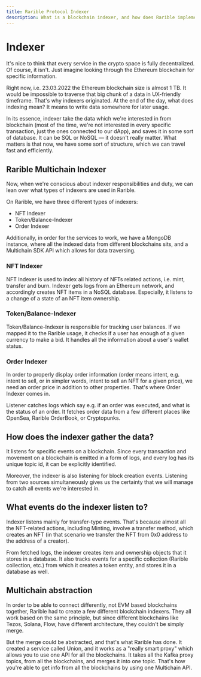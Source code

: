 ```yaml
---
title: Rarible Protocol Indexer
description: What is a blockchain indexer, and how does Rarible implement it
---
```


# Indexer

It's nice to think that every service in the crypto space is fully decentralized. Of course, it isn't. Just imagine looking through the Ethereum blockchain for specific information.

Right now, i.e. 23.03.2022 the Ethereum blockchain size is almost 1 TB. It would be impossible to traverse that big chunk of a data in UX-friendly timeframe. That's why indexers originated. At the end of the day, what does indexing mean? It means to write data somewhere for later usage.

In its essence, indexer take the data which we're interested in from blockchain (most of the time, we're not interested in every specific transaction, just the ones connected to our dApp), and saves it in some sort of database. It can be SQL or NoSQL — it doesn't really matter. What matters is that now, we have some sort of structure, which we can travel fast and efficiently.

## Rarible Multichain Indexer

Now, when we're conscious about indexer responsibilities and duty, we can lean over what types of indexers are used in Rarible.

On Rarible, we have three different types of indexers:

* NFT Indexer
* Token/Balance-Indexer
* Order Indexer

Additionally, in order for the services to work, we have a MongoDB instance, where all the indexed data from different blockchains sits, and a Multichain SDK API which allows for data traversing.

### NFT Indexer

NFT Indexer is used to index all history of NFTs related actions, i.e. mint, transfer and burn. Indexer gets logs from an Ethereum network, and accordingly creates NFT items in a NoSQL database. Especially, it listens to a change of a state of an NFT item ownership.

### Token/Balance-Indexer

Token/Balance-Indexer is responsible for tracking user balances. If we mapped it to the Rarible usage, it checks if a user has enough of a given currency to make a bid. It handles all the information about a user's wallet status.

### Order Indexer

In order to properly display order information (order means intent, e.g. intent to sell, or in simpler words, intent to sell an NFT for a given price), we need an order price in addition to other properties. That's where Order Indexer comes in.

Listener catches logs which say e.g. if an order was executed, and what is the status of an order. It fetches order data from a few different places like OpenSea, Rarible OrderBook, or Cryptopunks.

## How does the indexer gather the data?

It listens for specific events on a blockchain. Since every transaction and movement on a blockchain is emitted in a form of logs, and every log has its unique topic id, it can be explicitly identified.

Moreover, the indexer is also listening for block creation events. Listening from two sources simultaneously gives us the certainty that we will manage to catch all events we're interested in.

## What events do the indexer listen to?

Indexer listens mainly for transfer-type events. That's because almost all the NFT-related actions, including Minting, involve a transfer method, which creates an NFT (in that scenario we transfer the NFT from 0x0 address to the address of a creator).

From fetched logs, the indexer creates item and ownership objects that it stores in a database. It also tracks events for a specific collection (Rarible collection, etc.) from which it creates a token entity, and stores it in a database as well.

## Multichain abstraction

In order to be able to connect differently, not EVM based blockchains together, Rarible had to create a few different blockchain indexers. They all work based on the same principle, but since different blockchains like Tezos, Solana, Flow, have different architecture, they couldn't be simply merge.

But the merge could be abstracted, and that's what Rarible has done. It created a service called Union, and it works as a "really smart proxy" which allows you to use one API for all the blockchains. It takes all the Kafka proxy topics, from all the blockchains, and merges it into one topic. That's how you're able to get info from all the blockchains by using one Multichain API.
